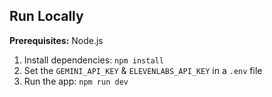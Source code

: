 ## Run Locally

**Prerequisites:**  Node.js

1. Install dependencies: `npm install`
2. Set the `GEMINI_API_KEY` & `ELEVENLABS_API_KEY` in a `.env` file
3. Run the app: `npm run dev`
